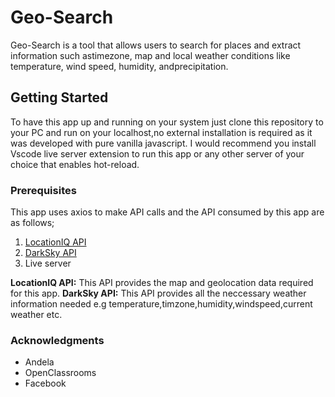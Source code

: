 # Geo-Search

<p>Geo-Search is a tool that allows users to search for places and extract information such astimezone, map and local weather conditions like temperature, wind speed, humidity, andprecipitation.</p>

## Getting Started

<p>To have this app up and running on your system just clone this repository to your PC and run on your localhost,no external installation is required as it was developed with pure vanilla javascript. I would recommend you install Vscode live server extension to run this app or any other server of your choice that enables hot-reload.</p>

### Prerequisites

<p> This app uses axios to make API calls and the API consumed by this app are as follows;</p>

1. [LocationIQ API]("https://loactioniq.com")
1. [DarkSky API]("https://darksky.net")
1. Live server

<strong>LocationIQ API:</strong> This API provides the map and geolocation data required for this app.
<strong>DarkSky API:</strong> This API provides all the neccessary weather information needed e.g temperature,timzone,humidity,windspeed,current weather etc.

### Acknowledgments

- Andela
- OpenClassrooms
- Facebook
